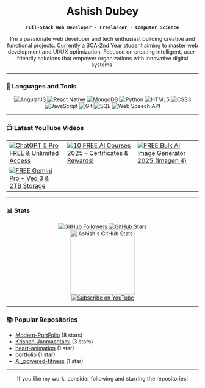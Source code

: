 <div align="center">

# Ashish Dubey

**`Full-Stack Web Developer · Freelancer · Computer Science`**

I'm a passionate web developer and tech enthusiast building creative and functional projects. Currently a BCA-2nd Year student aiming to master web development and UI/UX optimization. Focused on creating intelligent, user-friendly solutions that empower organizations with innovative digital systems.

</div>

---

### 🧰 Languages and Tools

<div align="center">
  <img src="https://img.shields.io/badge/AngularJS-E23237?style=for-the-badge&logo=angularjs&logoColor=white" alt="AngularJS"/>
  <img src="https://img.shields.io/badge/React_Native-20232A?style=for-the-badge&logo=react&logoColor=61DAFB" alt="React Native"/>
  <img src="https://img.shields.io/badge/MongoDB-47A248?style=for-the-badge&logo=mongodb&logoColor=white" alt="MongoDB"/>
  <img src="https://img.shields.io/badge/Python-3776AB?style=for-the-badge&logo=python&logoColor=white" alt="Python"/>
  <img src="https://img.shields.io/badge/HTML5-E34F26?style=for-the-badge&logo=html5&logoColor=white" alt="HTML5"/>
  <img src="https://img.shields.io/badge/CSS3-1572B6?style=for-the-badge&logo=css3&logoColor=white" alt="CSS3"/>
  <img src="https://img.shields.io/badge/JavaScript-F7DF1E?style=for-the-badge&logo=javascript&logoColor=black" alt="JavaScript"/>
  <img src="https://img.shields.io/badge/Git-F05032?style=for-the-badge&logo=git&logoColor=white" alt="Git"/>
  <img src="https://img.shields.io/badge/SQL-4479A1?style=for-the-badge&logo=postgresql&logoColor=white" alt="SQL"/>
  <img src="https://img.shields.io/badge/Web_Speech_API-000000?style=for-the-badge&logo=google-chrome&logoColor=white" alt="Web Speech API"/>
</div>

---

### 📺 Latest YouTube Videos

<!-- Use ytcards for reliable thumbnails (Drive links often fail on GitHub). Order matches the reference layout. -->
<div align="center">
  <table>
    <tr>
      <td>
        <a href="https://youtu.be/DpEBWfklM70" target="_blank">
          <img alt="ChatGPT 5 Pro FREE & Unlimited Access" src="https://ytcards.demolab.com/?id=DpEBWfklM70&title=ChatGPT+5+Pro+FREE+%26+Unlimited+Access&lang=en&background_color=141321&title_color=ffffff&stats_color=dedede&width=300" />
        </a>
      </td>
      <td>
        <a href="https://youtu.be/VtvG7eUx93w" target="_blank">
          <img alt="10 FREE AI Courses 2025 – Certificates & Rewards!" src="https://ytcards.demolab.com/?id=VtvG7eUx93w&title=10+FREE+AI+Courses+2025+%E2%80%93+Certificates+%26+Rewards%21&lang=en&background_color=141321&title_color=ffffff&stats_color=dedede&width=300" />
        </a>
      </td>
      <td>
        <a href="https://youtu.be/5-6VSFqB-TQ" target="_blank">
          <img alt="FREE Bulk AI Image Generator 2025 (Imagen 4)" src="https://ytcards.demolab.com/?id=5-6VSFqB-TQ&title=FREE+Bulk+AI+Image+Generator+2025+%28Imagen+4%29&lang=en&background_color=141321&title_color=ffffff&stats_color=dedede&width=300" />
        </a>
      </td>
    </tr>
    <tr>
      <td>
        <a href="https://youtu.be/3SQuAE8WwBw" target="_blank">
          <img alt="FREE Gemini Pro + Veo 3 & 2TB Storage" src="https://ytcards.demolab.com/?id=3SQuAE8WwBw&title=FREE+Gemini+Pro+%2B+Veo+3+%26+2TB+Storage&lang=en&background_color=141321&title_color=ffffff&stats_color=dedede&width=300" />
        </a>
      </td>
      <td><!-- Keep empty to maintain the 3x2 grid look like the reference --></td>
      <td></td>
    </tr>
  </table>
</div>

---

### 📊 Stats

<div align="center">
  <!-- Reliable GitHub stats badges -->
  <a href="https://github.com/codeash007?tab=followers" target="_blank">
    <img alt="GitHub Followers" src="https://img.shields.io/github/followers/codeash007?label=Followers&style=for-the-badge&color=236ad3" />
  </a>
  <a href="https://github.com/codeash007?tab=repositories&sort=stargazers" target="_blank">
    <img alt="GitHub Stars" src="https://img.shields.io/github/stars/codeash007?affiliations=OWNER%2CCOLLABORATOR&label=Stars&style=for-the-badge&color=E1AD0E" />
  </a>

  <!-- GitHub Readme Stats card (commonly used, renders on GitHub) -->
  <div>
    <a href="https://github.com/anuraghazra/github-readme-stats" target="_blank">
      <img alt="Ashish's GitHub Stats" src="https://github-readme-stats.vercel.app/api?username=codeash007&show_icons=true&theme=radical&hide_title=false&count_private=true" height="170" />
    </a>
  </div>
</div>

<!-- Subscribe button near stats (CTA) -->
<div align="center">
  <a href="https://www.youtube.com/@codeash007?sub_confirmation=1" target="_blank">
    <img src="https://img.shields.io/badge/Subscribe-YouTube-red?style=for-the-badge&logo=youtube&logoColor=white" alt="Subscribe on YouTube"/>
  </a>
</div>

---

### 📚 Popular Repositories

- [Modern-PortFolio](https://github.com/codeash007/Modern-PortFolio) (8 stars)
- [Krishan-Janmashtami](https://github.com/codeash007/Krishan-Janmashtami) (3 stars)
- [heart-animation](https://github.com/codeash007/heart-animation) (1 star)
- [portfolio](https://github.com/codeash007/portfolio) (1 star)
- [Ai_powered-fitness](https://github.com/codeash007/Ai_powered-fitness) (1 star)

---

<div align="center">
  If you like my work, consider following and starring the repositories!
</div>



